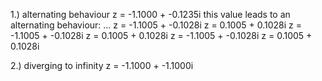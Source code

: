 1.) alternating behaviour
z = -1.1000 + -0.1235i 
this value leads to an alternating behaviour:
...
z = -1.1005 + -0.1028i
z = 0.1005 + 0.1028i
z = -1.1005 + -0.1028i
z = 0.1005 + 0.1028i
z = -1.1005 + -0.1028i
z = 0.1005 + 0.1028i

2.) diverging to infinity
z = -1.1000 + -1.1000i
